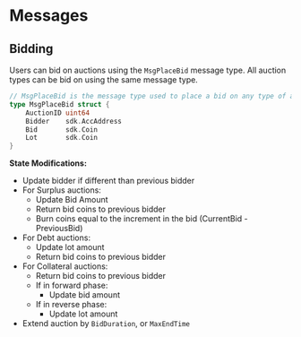 # Messages

## Bidding

Users can bid on auctions using the `MsgPlaceBid` message type. All auction types can be bid on using the same message type.

```go
// MsgPlaceBid is the message type used to place a bid on any type of auction.
type MsgPlaceBid struct {
	AuctionID uint64
	Bidder    sdk.AccAddress
	Bid       sdk.Coin
	Lot       sdk.Coin
}
```

**State Modifications:**

* Update bidder if different than previous bidder
* For Surplus auctions:
  * Update Bid Amount
  * Return bid coins to previous bidder
  * Burn coins equal to the increment in the bid (CurrentBid - PreviousBid)
* For Debt auctions:
  * Update lot amount
  * Return bid coins to previous bidder
* For Collateral auctions:
  * Return bid coins to previous bidder
  * If in forward phase:
    * Update bid amount
  * If in reverse phase:
    * Update lot amount
* Extend auction by `BidDuration`, or `MaxEndTime`

